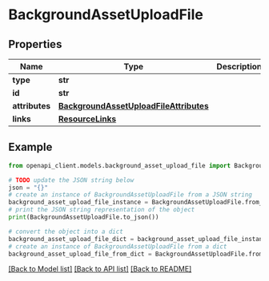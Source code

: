 # BackgroundAssetUploadFile


## Properties

Name | Type | Description | Notes
------------ | ------------- | ------------- | -------------
**type** | **str** |  | 
**id** | **str** |  | 
**attributes** | [**BackgroundAssetUploadFileAttributes**](BackgroundAssetUploadFileAttributes.md) |  | [optional] 
**links** | [**ResourceLinks**](ResourceLinks.md) |  | [optional] 

## Example

```python
from openapi_client.models.background_asset_upload_file import BackgroundAssetUploadFile

# TODO update the JSON string below
json = "{}"
# create an instance of BackgroundAssetUploadFile from a JSON string
background_asset_upload_file_instance = BackgroundAssetUploadFile.from_json(json)
# print the JSON string representation of the object
print(BackgroundAssetUploadFile.to_json())

# convert the object into a dict
background_asset_upload_file_dict = background_asset_upload_file_instance.to_dict()
# create an instance of BackgroundAssetUploadFile from a dict
background_asset_upload_file_from_dict = BackgroundAssetUploadFile.from_dict(background_asset_upload_file_dict)
```
[[Back to Model list]](../README.md#documentation-for-models) [[Back to API list]](../README.md#documentation-for-api-endpoints) [[Back to README]](../README.md)


